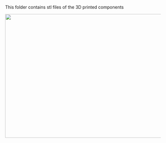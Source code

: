 This folder contains stl files of the 3D printed components

<p align='center'>
<img src="https://user-images.githubusercontent.com/91855312/164972631-c05d56fe-5766-4406-95d2-774273cfb689.gif" width="600" height="400" />
</p>
